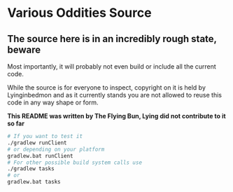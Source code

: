 Various Oddities Source
=======================
The source here is in an incredibly rough state, beware
-------------------------------------------------------

Most importantly, it will probably not even build or include all the current code.

While the source is for everyone to inspect, copyright on it is held by Lyinginbedmon and as it currently stands you are not allowed to reuse this code in any way shape or form.

**This README was written by The Flying Bun, Lying did not contribute to it so far**

```bash
# If you want to test it
./gradlew runClient 
# or depending on your platform
gradlew.bat runClient
# For other possible build system calls use 
./gradlew tasks 
# or
gradlew.bat tasks
```
